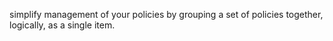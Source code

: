 simplify management of your policies by grouping a set of policies together, logically, as a single item.